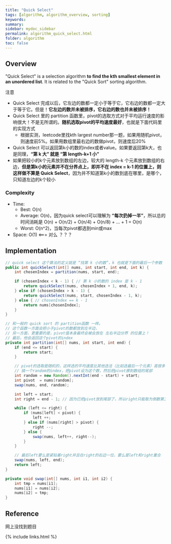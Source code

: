 ```yaml
---
title: "Quick Select"
tags: [algorithm, algorithm_overview, sorting]
keywords:
summary:
sidebar: mydoc_sidebar
permalink: algorithm_quick_select.html
folder: algorithm
toc: false
---
```


## Overview
"Quick Select" is a selection algorithm **to find the kth smallest element in an unordered list**. 
It is related to the "Quick Sort" sorting algorithm.

注意
* Quick Select 完成以后，它左边的数都一定小于等于它，它右边的数都一定大于等于它。但是！**它左边的数并未被排序，它右边的数也并未被排序！**
* Quick Select 里的 partition 函数里，pivot的选取方式对于平均运行速度的影响很大！不是无所谓的。**随机选取pivot的平均速度最好**，也就是下面代码里的实现方式
  * 根据实测，leetcode里找kth largest number那一题，如果用随机pivot，则速度前5%。如果用数组里最右边的数做pivot，则速度后20%
* Quick Select 可以返回第k小的数的index或者value。如果要返回第k大，也是同理，**“第 k 大” 就是 “第 length-k+1 小”**
* 如果把较小的k个元素放到数组的左边，较大的 length-k 个元素放到数组的右边，**但是第k小的元素并不在分界点上，即并不在 index = k-1 的位置上，则这样做不算是 Quick Select**，因为并不知道第k小的数到底在哪里，是哪个，只知道左边的k个较小

### Complexity
* Time: 
  * Best: O(n)
  * Average: O(n)，因为quick select可以理解为 **“每次扔掉一半”**，所以总的时间消耗是 O(n) + O(n/2) + O(n/4) + O(n/8) + ... + 1 = O(n)
  * Worst: O(n^2)，当每次pivot都选到min或max
* Space: O(1) <=== 对么 ？？？
  
## Implementation
```java
// quick select 这个算法的定义就是 “找第 k 小的数”，k 也就是下面的最后一个参数
public int quickSelect(int[] nums, int start, int end, int k) {
    int chosenIndex = partition(nums, start, end);

    if (chosenIndex < k - 1) { // 第 k 小的数的 index 是 k - 1
        return quickSelect(nums, chosenIndex + 1, end, k);
    } else if (chosenIndex > k - 1) {
        return quickSelect(nums, start, chosenIndex - 1, k);
    } else { // chosenIndex == k - 1
        return nums[chosenIndex];
    }
}

// 和一般的 quick sort 的 partition函数 一样。
// 这个函数一方面会把小于pivot的数都放到左半边，
// 另一方面，更重要的是，pivot值本身最终会被会放在 左右半边分界 的位置上！
// 最后，他会返回这个pivot的index
private int partition(int[] nums, int start, int end) {
    if (end <= start) {
        return start;
    }

    // pivot的选取是随机的，这样选的平均速度比其他选法（比如选最后一个元素）高很多！
    // 搞一个random的index，把pivot设为这个数，然后把pivot挪到数组的尾部
    int random = new Random().nextInt(end - start) + start;
    int pivot  = nums[random];
    swap(nums, end, random);

    int left = start;
    int right = end - 1; // 因为已把pivot放到尾部了，所以right只能取为倒数第二个

    while (left <= right) {
        if (nums[left] < pivot) {
            left ++;
        } else if (nums[right] > pivot) {
            right --;
        } else {
            swap(nums, left++, right--);
        }
    }

    // 最后left要么是紧贴着right并且在right的右边一位，要么是left和right重合
    swap(nums, left, end);
    return left;
}

private void swap(int[] nums, int i1, int i2) {
    int tmp = nums[i1];
    nums[i1] = nums[i2];
    nums[i2] = tmp;
}
```

## Reference
网上没找到题目

{% include links.html %}
